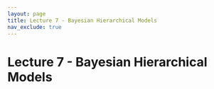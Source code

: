 ```yaml
---
layout: page
title: Lecture 7 - Bayesian Hierarchical Models
nav_exclude: true
---
```


# Lecture 7 - Bayesian Hierarchical Models
